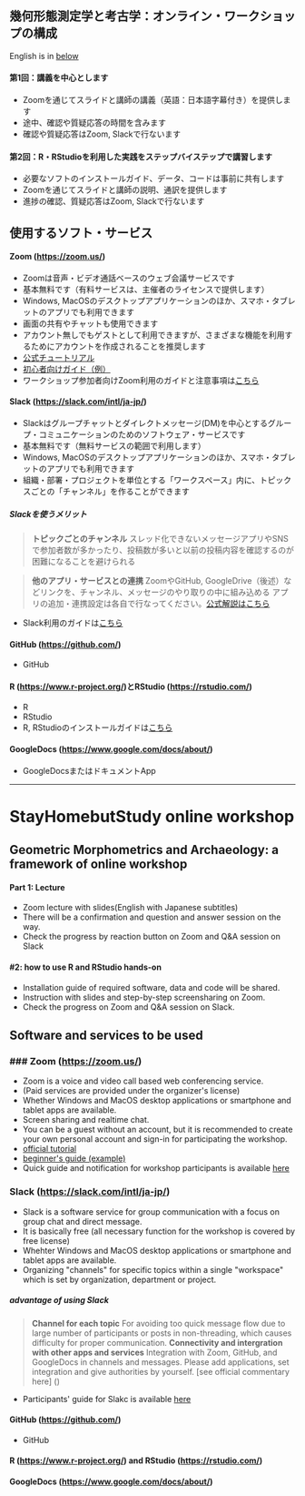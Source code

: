 ## 幾何形態測定学と考古学：オンライン・ワークショップの構成
English is in [below](#StayHomebutStudy-online-workshop)

#### 第1回：講義を中心とします
* Zoomを通じてスライドと講師の講義（英語：日本語字幕付き）を提供します
* 途中、確認や質疑応答の時間を含みます
* 確認や質疑応答はZoom, Slackで行ないます

#### 第2回：R・RStudioを利用した実践をステップバイステップで講習します
* 必要なソフトのインストールガイド、データ、コードは事前に共有します
* Zoomを通じてスライドと講師の説明、通訳を提供します
* 進捗の確認、質疑応答はZoom, Slackで行ないます

## 使用するソフト・サービス
#### Zoom (https://zoom.us/) 
* Zoomは音声・ビデオ通話ベースのウェブ会議サービスです
* 基本無料です（有料サービスは、主催者のライセンスで提供します）
* Windows, MacOSのデスクトップアプリケーションのほか、スマホ・タブレットのアプリでも利用できます
* 画面の共有やチャットも使用できます
* アカウント無しでもゲストとして利用できますが、さまざまな機能を利用するためにアカウントを作成されることを推奨します
* [公式チュートリアル](https://support.zoom.us/hc/ja/articles/206618765-Zoom-Video-Tutorials)
* [初心者向けガイド（例）](https://zoom-shukyaku.com/zoom-%E4%BD%BF%E3%81%84%E6%96%B9/)
* ワークショップ参加者向けZoom利用のガイドと注意事項は[こちら]()

#### Slack (https://slack.com/intl/ja-jp/)
* Slackはグループチャットとダイレクトメッセージ(DM)を中心とするグループ・コミュニケーションのためのソフトウェア・サービスです
* 基本無料です（無料サービスの範囲で利用します）
* Windows, MacOSのデスクトップアプリケーションのほか、スマホ・タブレットのアプリでも利用できます
* 組織・部署・プロジェクトを単位とする「ワークスペース」内に、トピックスごとの「チャンネル」を作ることができます
##### Slackを使うメリット
> **トピックごとのチャンネル** スレッド化できないメッセージアプリやSNSで参加者数が多かったり、投稿数が多いと以前の投稿内容を確認するのが困難になることを避けられる  

> **他のアプリ・サービスとの連携** ZoomやGitHub, GoogleDrive（後述）などリンクを、チャンネル、メッセージのやり取りの中に組み込める
> アプリの追加・連携設定は各自で行なってください。[公式解説はこちら](https://slack.com/intl/ja-jp/help/articles/202035138-%E3%83%AF%E3%83%BC%E3%82%AF%E3%82%B9%E3%83%9A%E3%83%BC%E3%82%B9%E3%81%AB%E3%82%A2%E3%83%97%E3%83%AA%E3%82%92%E8%BF%BD%E5%8A%A0%E3%81%99%E3%82%8B)  
* Slack利用のガイドは[こちら]()

#### GitHub (https://github.com/)
* GitHub

#### R (https://www.r-project.org/)とRStudio (https://rstudio.com/)
* R
* RStudio
* R, RStudioのインストールガイドは[こちら]()

#### GoogleDocs (https://www.google.com/docs/about/)
* GoogleDocsまたはドキュメントApp

***
# StayHomebutStudy online workshop

## Geometric Morphometrics and Archaeology: a framework of online workshop

#### Part 1: Lecture
* Zoom lecture with slides(English with Japanese subtitles)
* There will be a confirmation and question and answer session on the way.
* Check the progress by reaction button on Zoom and Q&A session on Slack

#### #2: how to use R and RStudio hands-on
* Installation guide of required software, data and code will be shared.
* Instruction with slides and step-by-step screensharing on Zoom.
* Check the progress on Zoom and Q&A session on Slack.

## Software and services to be used
### ### Zoom (https://zoom.us/)
* Zoom is a voice and video call based web conferencing service.
* (Paid services are provided under the organizer's license)
* Whether Windows and MacOS desktop applications or smartphone and tablet apps are available.
* Screen sharing and realtime chat.
* You can be a guest without an account, but it is recommended to create your own personal account and sign-in for participating the workshop.
* [official tutorial]()
* [beginner's guide (example)]()
* Quick guide and notification for workshop participants is available [here]()

### Slack (https://slack.com/intl/ja-jp/)
* Slack is a software service for group communication with a focus on group chat and direct message.
* It is basically free (all necessary function for the workshop is covered by free license)
* Whehter Windows and MacOS desktop applications or smartphone and tablet apps are available.
* Organizing "channels" for specific topics within a single "workspace" which is set by organization, department or project.
##### advantage of using Slack
> **Channel for each topic** For avoiding too quick message flow due to large number of participants or posts in non-threading, which causes difficulty for proper communication.
> **Connectivity and intergration with other apps and services** Integration with Zoom, GitHub, and GoogleDocs in channels and messages.
> Please add applications, set integration and give authorities by yourself. [see official commentary here] ()
* Participants' guide for Slakc is available [here]()

#### GitHub (https://github.com/)
* GitHub

#### R (https://www.r-project.org/) and RStudio (https://rstudio.com/)

#### GoogleDocs (https://www.google.com/docs/about/)
